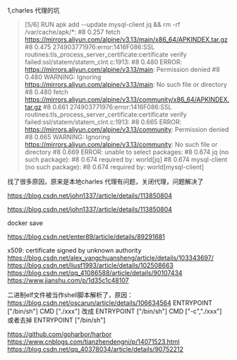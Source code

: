 
1,charles 代理的坑
> [5/6] RUN apk add --update mysql-client jq && rm -rf /var/cache/apk/*:
#8 0.257 fetch https://mirrors.aliyun.com/alpine/v3.13/main/x86_64/APKINDEX.tar.gz
#8 0.475 274903771976:error:1416F086:SSL routines:tls_process_server_certificate:certificate verify failed:ssl/statem/statem_clnt.c:1913:
#8 0.480 ERROR: https://mirrors.aliyun.com/alpine/v3.13/main: Permission denied
#8 0.480 WARNING: Ignoring https://mirrors.aliyun.com/alpine/v3.13/main: No such file or directory
#8 0.480 fetch https://mirrors.aliyun.com/alpine/v3.13/community/x86_64/APKINDEX.tar.gz
#8 0.661 274903771976:error:1416F086:SSL routines:tls_process_server_certificate:certificate verify failed:ssl/statem/statem_clnt.c:1913:
#8 0.665 ERROR: https://mirrors.aliyun.com/alpine/v3.13/community: Permission denied
#8 0.665 WARNING: Ignoring https://mirrors.aliyun.com/alpine/v3.13/community: No such file or directory
#8 0.669 ERROR: unable to select packages:
#8 0.674   jq (no such package):
#8 0.674     required by: world[jq]
#8 0.674   mysql-client (no such package):
#8 0.674     required by: world[mysql-client]

找了很多原因，原来是本地charles 代理有问题，关闭代理，问题解决了

https://blog.csdn.net/john1337/article/details/113850804

https://blog.csdn.net/john1337/article/details/113850804




docker save

https://blog.csdn.net/enter89/article/details/89291681



x509: certificate signed by unknown authority
https://blog.csdn.net/alex_yangchuansheng/article/details/103343697/
https://blog.csdn.net/liusf1993/article/details/102508663
https://blog.csdn.net/qq_41086588/article/details/90107434
https://www.jianshu.com/p/1d35c1c48107



二进制elf文件被当作shell脚本解析了，原因：
https://blog.csdn.net/oscarun/article/details/106634564
ENTRYPOINT ["/bin/sh"]
CMD ["./xxx"]
改成
ENTRYPOINT ["/bin/sh"]
CMD ["-c","./xxx"]
或者去掉
ENTRYPOINT ["/bin/sh"]



https://github.com/goharbor/harbor
https://www.cnblogs.com/tianzhendengni/p/14071523.html
https://blog.csdn.net/qq_40378034/article/details/90752212

